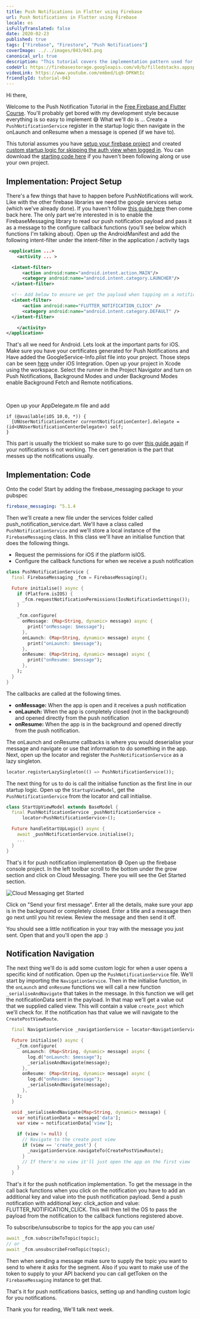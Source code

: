 ```yaml
---
title: Push Notifications in Flutter using Firebase
url: Push Notifications in Flutter using Firebase
locale: es
isFullyTranslated: false
date: 2020-02-23
published: true
tags: ["Firebase", "Firestore", "Push Notifications"]
coverImage: ../../images/043/043.png
canonical_url: true
description: "This tutorial covers the implementation pattern used for Push Notifications in the FilledStacks development team."
codeUrl: https://firebasestorage.googleapis.com/v0/b/filledstacks.appspot.com/o/tutorials%2F043%2F043-starting.zip?alt=media&token=7e120aa3-68be-43b8-a1f6-dfb1171900c3
videoLink: https://www.youtube.com/embed/Lq9-DPKWtIc
friendlyId: tutorial-043
---
```


Hi there,

Welcome to the Push Notification Tutorial in the [Free Firebase and Flutter Course](https://www.youtube.com/playlist?list=PLdTodMosi-Bzj6RIC2wGIkAxKtXPxDtca). You'll probably get bored with my development style because everything is so easy to implement 😅 What we'll do is ... Create a `PushNotificationService` register in the startup logic then navigate in the onLaunch and onResume when a message is opened (if we have to).

This tutorial assumes you have [setup your firebase project](https://youtu.be/tKET5s_Vu-c) and created [custom startup logic for skipping the auth view when logged in](https://youtu.be/d6FaV7cp_YE). You can download the [starting code here](https://firebasestorage.googleapis.com/v0/b/filledstacks.appspot.com/o/tutorials%2F043%2F043-starting.zip?alt=media&token=7e120aa3-68be-43b8-a1f6-dfb1171900c3) if you haven't been following along or use your own project.

## Implementation: Project Setup

There's a few things that have to happen before PushNotifications will work. Like with the other firebase libraries we need the google services setup (which we've already done). If you haven't follow [this guide here](https://pub.dev/packages/firebase_messaging) then come back here. The only part we're interested in is to enable the FirebaseMessaging library to read our push notification payload and pass it as a message to the configure callback functions (you'll see below which functions I'm talking about). Open up the AndroidManifest and add the following intent-filter under the intent-filter in the application / activity tags

```xml
 <application ...>
    <activity ... >

  <intent-filter>
      <action android:name="android.intent.action.MAIN"/>
      <category android:name="android.intent.category.LAUNCHER"/>
  </intent-filter>

  <!-- Add below to ensure we get the payload when tapping on a notification -->
  <intent-filter>
      <action android:name="FLUTTER_NOTIFICATION_CLICK" />
      <category android:name="android.intent.category.DEFAULT" />
  </intent-filter>

    </activity>
</application>
```

That's all we need for Android. Lets look at the important parts for iOS. Make sure you have your certificates generated for Push Notifications and Have added the GoogleService-Info.plist file into your project. Those steps can be seen [here](https://pub.dev/packages/firebase_messaging) under iOS Integration. Open up your project in Xcode using the workspace. Select the runner in the Project Navigator and turn on Push Notifications, Background Modes and under Background Modes enable Background Fetch and Remote notifications.

<br/>

Open up your AppDelegate.m file and add

```objc
if (@available(iOS 10.0, *)) {
  [UNUserNotificationCenter currentNotificationCenter].delegate = (id<UNUserNotificationCenterDelegate>) self;
}
```

This part is usually the trickiest so make sure to go over [this guide again](https://pub.dev/packages/firebase_messaging) if your notifications is not working. The cert generation is the part that messes up the notifications usually.

## Implementation: Code

Onto the code! Start by adding the firebase_messaging package to your pubspec

```yaml
firebase_messaging: ^5.1.4
```

Then we'll create a new file under the services folder called push_notification_service.dart. We'll have a class called `PushNotificationService` and we'll store a local instance of the `FirebaseMessaging` class. In this class we'll have an initialise function that does the following things.

- Request the permissions for iOS if the platform isIOS.
- Configure the callback functions for when we receive a push notification

```dart
class PushNotificationService {
  final FirebaseMessaging _fcm = FirebaseMessaging();

  Future initialise() async {
    if (Platform.isIOS) {
      _fcm.requestNotificationPermissions(IosNotificationSettings());
    }

    _fcm.configure(
      onMessage: (Map<String, dynamic> message) async {
        print("onMessage: $message");
      },
      onLaunch: (Map<String, dynamic> message) async {
        print("onLaunch: $message");
      },
      onResume: (Map<String, dynamic> message) async {
        print("onResume: $message");
      },
    );
  }
}
```

The callbacks are called at the following times.

- **onMessage:** When the app is open and it receives a push notification
- **onLaunch:** When the app is completely closed (not in the background) and opened directly from the push notification
- **onResume:** When the app is in the background and opened directly from the push notification.

The onLaunch and onResume callbacks is where you would deserialise your message and navigate or use that information to do something in the app. Next, open up the locator and register the `PushNotificationService` as a lazy singleton.

```dart
locator.registerLazySingleton(() => PushNotificationService());
```

The next thing for us to do is call the initialise function as the first line in our startup logic. Open up the `StartupViewModel`, get the `PushNotificationService` from the locator and call initialise.

```dart
class StartUpViewModel extends BaseModel {
  final PushNotificationService _pushNotificationService =
      locator<PushNotificationService>();

  Future handleStartUpLogic() async {
    await _pushNotificationService.initialise();
    ...
  }
}
```

That's it for push notification implementation 😅 Open up the firebase console project. In the left toolbar scroll to the bottom under the grow section and click on Cloud Messaging. There you will see the Get Started section.

![Cloud Messaging get Started](../../images/043/043-cloud-message-get-started.png)

Click on "Send your first message". Enter all the details, make sure your app is in the background or completely closed. Enter a title and a message then go next until you hit review. Review the message and then send it off.

You should see a little notification in your tray with the message you just sent. Open that and you'll open the app :)

## Notification Navigation

The next thing we'll do is add some custom logic for when a user opens a specific kind of notification. Open up the `PushNotificationService` file. We'll start by importing the `NavigationService`. Then in the initialise function, in the `onLaunch` and `onResume` functions we will call a new function `_serialiseAndNavigate` that takes in the message. In this function we will get the notificationData sent in the payload. In that map we'll get a value out that we supplied called view. This will contain a value `create_post` which we'll check for. If the notification has that value we will navigate to the `CreatePostViewRoute`.

```dart
  final NavigationService _navigationService = locator<NavigationService>();

  Future initialise() async {
    _fcm.configure(
      onLaunch: (Map<String, dynamic> message) async {
        log.d("onLaunch: $message");
        _serialiseAndNavigate(message);
      },
      onResume: (Map<String, dynamic> message) async {
        log.d("onResume: $message");
        _serialiseAndNavigate(message);
      },
    );
  }

  void _serialiseAndNavigate(Map<String, dynamic> message) {
    var notificationData = message['data'];
    var view = notificationData['view'];

    if (view != null) {
      // Navigate to the create post view
      if (view == 'create_post') {
        _navigationService.navigateTo(CreatePostViewRoute);
      }
      // If there's no view it'll just open the app on the first view
    }
  }
```

That's it for the push notification implementation. To get the message in the call back functions when you click on the notification you have to add an additional key and value into the push notification payload. Send a push notification with additional key: click_action and value: FLUTTER_NOTIFICATION_CLICK. This will then tell the OS to pass the payload from the notification to the callback functions registered above.

To subscribe/unsubscribe to topics for the app you can use/

```dart
await _fcm.subscribeToTopic(topic);
// or
await _fcm.unsubscribeFromTopic(topic);
```

Then when sending a message make sure to supply the topic you want to send to where it asks for the segment. Also if you want to make use of the token to supply to your API backend you can call getToken on the `FirebaseMessaging` instance to get that.

That's it for push notifications basics, setting up and handling custom logic for you notifications.

Thank you for reading, We'll talk next week.
